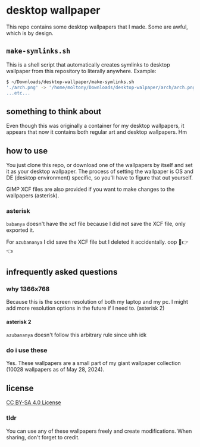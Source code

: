 
# desktop wallpaper

This repo contains some desktop wallpapers that I made. Some are awful, which is by design.

## `make-symlinks.sh`

This is a shell script that automatically creates symlinks to desktop wallpaper from
this repository to literally anywhere. Example:

```bash
$ ~/Downloads/desktop-wallpaper/make-symlinks.sh
'./arch.png' -> '/home/moltony/Downloads/desktop-walpaper/arch/arch.png
...etc...
```

## something to think about

Even though this was originally a container for my desktop wallpapers, it appears that now
it contains both regular art and desktop wallpapers. Hm

## how to use

You just clone this repo, or download one of the wallpapers by itself and set it as your desktop wallpaper. The process of setting the wallpaper is OS and DE (desktop environment) specific, so you'll have to figure that out yourself.

GIMP XCF files are also provided if you want to make changes to the wallpapers (asterisk).

### asterisk

`babanya` doesn't have the xcf file because I did not save the XCF file, only exported it.

For `azubananya` I did save the XCF file but I deleted it accidentally. oop 🥺👉👈

## infrequently asked questions

### why 1366x768

Because this is the screen resolution of both my laptop and my pc. I might add more resolution options in the future if I need to. (asterisk 2)

#### asterisk 2

`azubananya` doesn't follow this arbitrary rule since uhh idk

### do i use these

Yes. These wallpapers are a small part of my giant wallpaper collection (10028 wallpapers as of May 28, 2024).

## license

[CC BY-SA 4.0 License](http://creativecommons.org/licenses/by-sa/4.0/?ref=chooser-v1)

### tldr

You can use any of these wallpapers freely and create modifications. When sharing, don't forget to credit.
